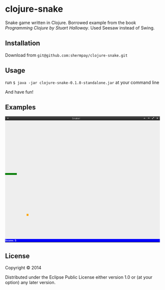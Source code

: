 # clojure-snake

Snake game written in Clojure.
Borrowed example from the book *Programming Clojure by Stuart Halloway*.
Used Seesaw instead of Swing.

## Installation

Download from `git@github.com:shermpay/clojure-snake.git`

## Usage


run `$ java -jar clojure-snake-0.1.0-standalone.jar` at your command line

And have fun!

## Examples

![snake-screenshot-1](img/snake_screenshot_1.png)

## License

Copyright © 2014

Distributed under the Eclipse Public License either version 1.0 or (at
your option) any later version.
